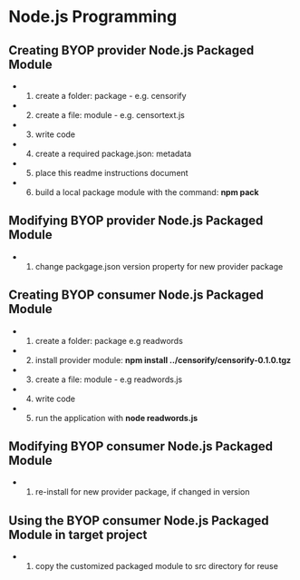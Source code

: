 # Node.js Programming

## Creating BYOP provider Node.js Packaged Module
- 1. create a folder: package - e.g. censorify 
- 2. create a file: module - e.g. censortext.js
- 3. write code
- 4. create a required package.json: metadata
- 5. place this readme instructions document
- 6. build a local package module with the command: **npm pack**

## Modifying BYOP provider Node.js Packaged Module
- 1. change packgage.json version property for new provider package

## Creating BYOP consumer Node.js Packaged Module
- 1. create a folder: package e.g readwords 
- 2. install provider module: **npm install ../censorify/censorify-0.1.0.tgz**
- 3. create a file: module - e.g readwords.js
- 4. write code
- 5. run the application with **node readwords.js**

## Modifying BYOP consumer Node.js Packaged Module
- 1. re-install for new provider package, if changed in version

## Using the BYOP consumer Node.js Packaged Module in target project
- 1. copy the customized packaged module to src directory for reuse
